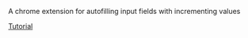 A chrome extension for autofilling input fields with incrementing values

[Tutorial](https://developer.chrome.com/extensions/getstarted)